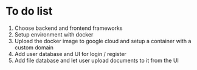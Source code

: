 # To do list
1. Choose backend and frontend frameworks
2. Setup environment with docker
3. Upload the docker image to google cloud and setup a container with a custom domain
4. Add user database and UI for login / register
5. Add file database and let user upload documents to it from the UI

